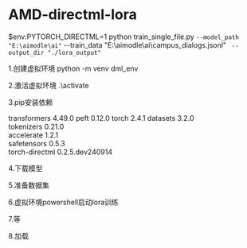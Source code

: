 # AMD-directml-lora
$env:PYTORCH_DIRECTML=1
python train_single_file.py `
  --model_path "E:\aimodle\ai" `
  --train_data "E:\aimodle\ai\campus_dialogs.jsonl" `
  --output_dir "./lora_output"`



1.创建虚拟环境
python -m venv dml_env

2.激活虚拟环境
.\activate

3.pip安装依赖

transformers	         4.49.0	
peft	                 0.12.0
torch	                 2.4.1
datasets	             3.2.0	
tokenizers	           0.21.0	
accelerate	           1.2.1	                
safetensors	           0.5.3	
torch-directml	       0.2.5.dev240914

4.下载模型

5.准备数据集

6.虚拟环境powershell启动lora训练

7.等

8.加载
